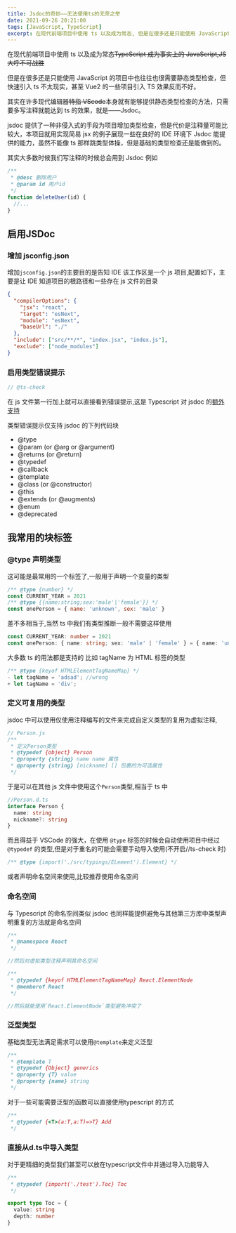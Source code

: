 ```yaml
---
title: Jsdoc的奇妙——无法使用ts的无奈之举
date: 2021-09-26 20:21:00
tags: [JavaScript, TypeScript]
excerpt: 在现代前端项目中使用 ts 以及成为常态, 但是在很多还是只能使用 JavaScript 的项目中也往往也很需要静态类型检查, 但因为一些原因快速引入 ts 不太现实, 使用Jsdoc来标注类型可能是一种解决方法。
---
```

在现代前端项目中使用 ts 以及成为常态~~TypeScript 成为事实上的 JavaScript,JS 大呼不可战胜~~

但是在很多还是只能使用 JavaScript 的项目中也往往也很需要静态类型检查，但快速引入 ts 不太现实，甚至 Vue2 的一些项目引入 TS 效果反而不好。

其实在许多现代编辑器~~特指 VScode~~本身就有能够提供静态类型检查的方法，只需要多写注释就能达到 ts 的效果，就是——Jsdoc。

jsdoc 提供了一种非侵入式的手段为项目增加类型检查，但是代价是注释量可能比较大，本项目就用实现简易 jsx 的例子展现一些在良好的 IDE 环境下 Jsdoc 能提供的能力，虽然不能像 ts 那样跳类型体操，但是基础的类型检查还是能做到的。

其实大多数时候我们写注释的时候总会用到 Jsdoc 例如

```javascript
/**
 * @desc 删除用户
 * @param id 用户id
 */
function deleteUser(id) {
  //...
}
```

## 启用JSDoc

### 增加 jsconfig.json

增加`jsconfig.json`的主要目的是告知 IDE 该工作区是一个 js 项目,配置如下，主要是让 IDE 知道项目的根路径和一些存在 js 文件的目录

```json
{
  "compilerOptions": {
    "jsx": "react",
    "target": "esNext",
    "module": "esNext",
    "baseUrl": "./"
  },
  "include": ["src/**/*", "index.jsx", "index.js"],
  "exclude": ["node_modules"]
}
```

### 启用类型错误提示

```javascript
// @ts-check
```

在 js 文件第一行加上就可以直接看到错误提示,这是 Typescript 对 jsdoc 的[额外支持](https://www.typescriptlang.org/docs/handbook/jsdoc-supported-types.html)

类型错误提示仅支持 jsdoc 的下列代码块

- @type
- @param (or @arg or @argument)
- @returns (or @return)
- @typedef
- @callback
- @template
- @class (or @constructor)
- @this
- @extends (or @augments)
- @enum
- @deprecated

## 我常用的块标签

### @type 声明类型

这可能是最常用的一个标签了,一般用于声明一个变量的类型

```javascript
/** @type {number} */
const CURRENT_YEAR = 2021
/** @type {{name:string;sex:'male'|'female'}} */
const onePerson = { name: 'unknown', sex: 'male' }
```

差不多相当于,当然 ts 中我们有类型推断一般不需要这样使用

```typescript
const CURRENT_YEAR: number = 2021
const onePerson: { name: string; sex: 'male' | 'female' } = { name: 'unknown', sex: 'male' }
```

大多数 ts 的用法都是支持的 比如 tagName 为 HTML 标签的类型

```javascript {diff}
/** @type {keyof HTMLElementTagNameMap} */
- let tagName = 'adsad'; //wrong
+ let tagName = 'div';
```

### 定义可复用的类型

jsdoc 中可以使用仅使用注释编写的文件来完成自定义类型的复用为虚拟注释,

```javascript
// Person.js
/**
 * 定义Person类型
 * @typedef {object} Person
 * @property {string} name name 属性
 * @property {string} [nickname] [] 包裹的为可选属性
 */
```

于是可以在其他 js 文件中使用这个`Person`类型,相当于 ts 中

```typescript
//Person.d.ts
interface Person {
  name: string
  nickname?: string
}
```

而且得益于 VSCode 的强大，在使用 `@type` 标签的时候会自动使用项目中经过 `@typedef` 的类型,但是对于重名的可能会需要手动导入使用(不开启//ts-check 时)

```javascript
/** @type {import('./src/typings/ELement').Element} */
```

或者声明命名空间来使用,比较推荐使用命名空间

### 命名空间

与 Typescript 的命名空间类似 jsdoc 也同样能提供避免与其他第三方库中类型声明重复的方法就是命名空间

```javascript
/**
 * @namespace React
 */

//然后对虚拟类型注释声明其命名空间

/**
 * @typedef {keyof HTMLElementTagNameMap} React.ElementNode
 * @memberof React
 */

//然后就能使用`React.ElementNode`类型避免冲突了
```
 
 ### 泛型类型

基础类型无法满足需求可以使用`@template`来定义泛型

```javascript
/**
 * @template T
 * @typedef {Object} generics
 * @property {T} value
 * @property {name} string
 */
```

对于一些可能需要泛型的函数可以直接使用typescript 的方式

```javascript
/**
 * @typedef {<T>(a:T,a:T)=>T} Add
 */
```

### 直接从d.ts中导入类型

对于更精细的类型我们甚至可以放在typescript文件中并通过导入功能导入

```javascript [import.js]
/**
 * @typedef {import('./test').Toc} Toc
 */
```

```typescript [export.ts]
export type Toc = {
  value: string
  depth: number
}
```
